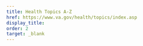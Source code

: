 ```yaml
---
title: Health Topics A-Z
href: https://www.va.gov/health/topics/index.asp
display_title:
order: 2
target: _blank
---
```

